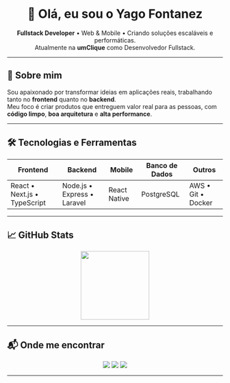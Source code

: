 <h1 align="center">👋 Olá, eu sou o Yago Fontanez</h1>

<p align="center">
  <b>Fullstack Developer</b> • Web & Mobile • Criando soluções escaláveis e performáticas.<br/>
  Atualmente na <b>umClique</b> como Desenvolvedor Fullstack.
</p>

---

## 🚀 Sobre mim
Sou apaixonado por transformar ideias em aplicações reais, trabalhando tanto no **frontend** quanto no **backend**.  
Meu foco é criar produtos que entreguem valor real para as pessoas, com **código limpo**, **boa arquitetura** e **alta performance**.

---

## 🛠️ Tecnologias e Ferramentas

| Frontend | Backend | Mobile | Banco de Dados | Outros |
|----------|---------|--------|----------------|--------|
| React • Next.js • TypeScript | Node.js • Express • Laravel | React Native | PostgreSQL | AWS • Git • Docker |

---

## 📈 GitHub Stats

<p align="center">
  <img src="https://github-readme-stats.vercel.app/api/top-langs/?username=yagofontanez&layout=compact&theme=tokyonight" height="160"/>
</p>

---

## 📬 Onde me encontrar
<p align="center">
  <a href="mailto:yagofontanez20@icloud.com"><img src="https://img.shields.io/badge/E--mail-D14836?style=for-the-badge&logo=gmail&logoColor=white"/></a>
  <a href="https://www.linkedin.com/in/yagofontanez"><img src="https://img.shields.io/badge/LinkedIn-0077B5?style=for-the-badge&logo=linkedin&logoColor=white"/></a>
  <a href="https://yagofontanezcurriculo.netlify.app"><img src="https://img.shields.io/badge/Portfólio-000?style=for-the-badge&logo=firefox&logoColor=white"/></a>
</p>

---

